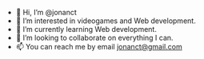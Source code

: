 - 👋 Hi, I’m @jonanct
- 👀 I’m interested in videogames and Web development.
- 🌱 I’m currently learning Web development.
- 💞️ I’m looking to collaborate on everything I can.
- 📫 You can reach me by email jonanct@gmail.com

<!---
jonanct/jonanct is a ✨ special ✨ repository because its `README.md` (this file) appears on your GitHub profile.
You can click the Preview link to take a look at your changes.
--->
